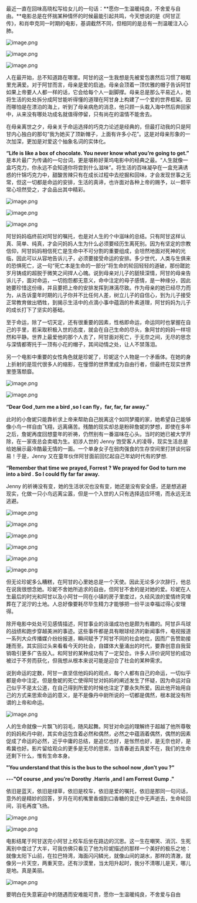 最近一直在回味高晓松写给女儿的一句话：**愿你一生温暖纯良，不舍爱与自由。**电影总是在怀揣某种情怀的时候最能引起共鸣，今天想说的是《阿甘正传》，和肖申克同一时期的电影，基调截然不同，但相同的是总有一剂温暖注入心肺。

![image.png](https://upload-images.jianshu.io/upload_images/6943526-e948802970428cf0.png?imageMogr2/auto-orient/strip%7CimageView2/2/w/1240)

![image.png](https://upload-images.jianshu.io/upload_images/6943526-de339d5f73d69935.png?imageMogr2/auto-orient/strip%7CimageView2/2/w/1240)

![image.png](https://upload-images.jianshu.io/upload_images/6943526-bbf434bc40d95910.png?imageMogr2/auto-orient/strip%7CimageView2/2/w/1240)

人在最开始，总不知道路在哪里。阿甘的这一生我想是先被爱包裹然后习惯了眼眶里充满爱。对于阿甘而言，母亲是爱的启迪。母亲会顶着一顶优雅的帽子告诉阿甘如果上帝要人人都一样的话，它会给每个人一副脚撑。母亲总是那么平易近人，她将生活的处处拆分成阿甘能听得懂的道理在阿甘身上构建了一个爱的世界框架。因而哪怕是在漂泊的海上，听到了母亲病危的消息，他只顾一头栽入海中然后奔回家中，从来没有哪处功成名就值得停留，只有尚在的温情不能舍去。

在母亲离世之夕，母亲关于命运选择的巧克力论述是经典的，但最打动我的只是阿甘内心独白的那句“我为她买了顶新帽子，上面有许多小花”。这是对母亲形象的一次加深，更加是对爱这个抽象名词的实体化。

**“Life is like a box of chocolate. You never know what you’re going to get.”**
是本片最广为传诵的一句台词，更是堪称好莱坞电影中的经典之最。“人生就像一盒巧克力，你永远不会知道你将尝到什么滋味”。将生活的百味凝孕在一盒充满诱惑的什锦巧克力中，甜酸苦辣只有在成长过程中去挖掘和回味，才会发现世事之无常，但这一切都是命运的安排，生活的真谛，也许面对各种上帝的赐予，以一颗平常心坦然受之，才会品出其中精彩。

![image.png](https://upload-images.jianshu.io/upload_images/6943526-b11c5fc3a459c579.png?imageMogr2/auto-orient/strip%7CimageView2/2/w/1240)



![image.png](https://upload-images.jianshu.io/upload_images/6943526-3ee80a4a74adc71b.png?imageMogr2/auto-orient/strip%7CimageView2/2/w/1240)



![image.png](https://upload-images.jianshu.io/upload_images/6943526-ca282056cabc9159.png?imageMogr2/auto-orient/strip%7CimageView2/2/w/1240)

阿甘妈妈临终前对阿甘的嘱托，也是对人生的个中滋味的总结。只有阿甘这样认真、简单、纯真，才会问妈妈人生为什么必须要经历生离死别。因为有坚定的宗教信仰，阿甘妈妈相信死亡是生命中不可分割的重要组成，会坦然地面对死神的光临，因此可以从容地告诉儿子，必须要接受命运的安排。多少世代，人类与生俱来的恐惧死亡，这一句“死亡本是生命的一部分”将生命的轮回轻轻的道破，那份蹉跎岁月铸成的超脱于微笑之间捍人心魄。说到母亲对儿子的舐犊深情，阿甘的母亲告诉儿子，面对命运，一切抱怨都无意义，命中注定的母子感情，是一种缘分，因此她要珍惜这份缘，并且要把上帝的安排发挥到淋漓尽致。作为母亲的她已经尽力而为，从告诉童年时期的儿子你并不比任何人差，树立儿子的自信心，到为儿子接受正常教育做出牺牲，到揭示生活中的点滴小事中蕴涵的朴素道理，阿甘妈妈为儿子的成长打下了坚实的基础。

至于命运，除了一切天定，还有很重要的因素，性格即命运，命运同时也掌握在自己的手里，若采取积极入世的态度，就会在自己生命的尽头，象阿甘的妈妈一样坦然和平静。世界上最爱他的那个人去了，阿甘面对死亡，于无奈之间，无尽的思念与深情都寄托于一顶有小花的帽子，其间动情之处，让人不禁落泪。

 另一个电影中重要的女性角色就是珍妮了，珍妮这个人物是一个矛盾体。在她的身上折射的是现代很多人的缩影，在憧憬的世界里成为自由行者，但最终在现实世界里堕落颓靡。

![image.png](https://upload-images.jianshu.io/upload_images/6943526-4f56f80a712edf6c.png?imageMogr2/auto-orient/strip%7CimageView2/2/w/1240)

![image.png](https://upload-images.jianshu.io/upload_images/6943526-9b1f151e837c0ae1.png?imageMogr2/auto-orient/strip%7CimageView2/2/w/1240)

**“Dear God ,turn me a bird ,so I can fly，far, far, far away.”**

此时的小詹妮只能靠祈求上帝来帮助自己脱离这个如同梦魇的家，她希望自己能够像小鸟一样自由飞翔，远离痛苦。残酷的现实却总是粉碎詹妮的梦想，即使在多年之后，詹妮再度回想童年的祈祷，仍然别有一番滋味在心头。当时的她已被大学开除，在一家夜总会卖唱为生。初涉人世的 Jenny 饱受客人的凌辱，现实生活总是给她展示最冷酷最无情的一面。一个单身女子在弱肉强食的生存空间里打拼谈何容易！于是，Jenny 又在童年伙伴阿甘面前回忆起自己年幼时代有的梦想.

**“Remember that time we prayed, Forrest ? We prayed for God to turn me into a bird . So I could fly far far away.**

 Jenny 的祈祷没有变，她的生活状况也没有变，她还是没有安全感，还是想逃避现实，化做一只小鸟远离尘嚣，但是一个入世的人只有选择适应环境，而永远无法逃避。

![image.png](https://upload-images.jianshu.io/upload_images/6943526-62289a5bf33584ee.png?imageMogr2/auto-orient/strip%7CimageView2/2/w/1240)

![image.png](https://upload-images.jianshu.io/upload_images/6943526-695bb280611a80dc.png?imageMogr2/auto-orient/strip%7CimageView2/2/w/1240)

![image.png](https://upload-images.jianshu.io/upload_images/6943526-f7e9da2c151a0775.png?imageMogr2/auto-orient/strip%7CimageView2/2/w/1240)

![image.png](https://upload-images.jianshu.io/upload_images/6943526-886921d42e30a65e.png?imageMogr2/auto-orient/strip%7CimageView2/2/w/1240)

![image.png](https://upload-images.jianshu.io/upload_images/6943526-027d17fbab68955b.png?imageMogr2/auto-orient/strip%7CimageView2/2/w/1240)


![image.png](https://upload-images.jianshu.io/upload_images/6943526-8aa0c9770a14344a.png?imageMogr2/auto-orient/strip%7CimageView2/2/w/1240)

但无论珍妮多么糟糕，在阿甘的心里她总是一个天使。因此无论多少次辞行，他总在说我很想念她。珍妮不舍她所追求的自由，但阿甘不舍的是对她的爱。珍妮在人生最后的时光和阿甘以及小阿甘一同在小镇的房子里度过，久经风浪的爱情终究埋葬在了泥泞的土地。人总好像要耗尽毕生精力才能够把一份平淡幸福过得心安理得。



  除开电影中处处可见感情描述，阿甘事业的诙谐成功也是颇为有趣的。阿甘乒乓球的战绩和跑步穿越美洲的事迹。这些事件都是具有眼球经济的新闻事件，电视报道一系列大众传播媒介纷纷报道，瞬间赋予了阿甘不同的社会地位，因而广告赞助接踵而至。其实回过头来看看今天的社会，自媒体大量涌出的时代，要靠创意自我营销吸引更多广告投入。和阿甘的某种成功有了一定契合。许多人评价说阿甘的成功被过于不劳而获化，但我想从根本来说可能是迎合了社会的某种需求。



说到命运的定数，阿甘一直坚信他妈妈的观点，每个人都有自己的命运，一切似乎都是命中注定。但是詹妮的死亡使得阿甘对妈妈的阐述发生了怀疑，因为命运对自己似乎不是太公道，在自己得到所爱的时候也注定了要永失所爱。因此他开始用自己的方式来思索命运的意义，是不是像丹中尉所说的一切都是偶然，根本就没有所谓的上帝和命运。

![image.png](https://upload-images.jianshu.io/upload_images/6943526-159522e4cca6c934.png?imageMogr2/auto-orient/strip%7CimageView2/2/w/1240)

人的生命就像一片飘飞的羽毛，随风起舞。阿甘对命运的理解终于超越了他所尊敬的妈妈和丹中尉，其实命运包含着必然和偶然，必然之中蕴涵着偶然，偶然的因素促成了命运的必然，近乎中庸的总结，是追忆也好，是怅然也好，是无奈也好，是希冀也好。影片留给观众的更多是无尽的思索，当青春逝去真爱不在，我们的生命还剩下什么，惟有生命本身。

**"You understand that this is the bus to the school now ,don’t you ?"**

 **---"Of course ,and you’re Dorothy .Harris ,and I am Forrest Gump ."**

依旧是蓝天，依旧是绿草，依旧是校车，依旧是爱的嘱托，依旧是那同一句问话，意外的是精妙的回答，岁月在司机嘴里香烟到口香糖的变迁中无声逝去，生命轮回间，羽毛再度飞扬。

![image.png](https://upload-images.jianshu.io/upload_images/6943526-1a9ea3f32aa50007.png?imageMogr2/auto-orient/strip%7CimageView2/2/w/1240)

![image.png](https://upload-images.jianshu.io/upload_images/6943526-fdf3363082984ed7.png?imageMogr2/auto-orient/strip%7CimageView2/2/w/1240)

电影结尾于阿甘送完小阿甘上校车后坐在路边的沉思。这一生在嘲笑、消沉、生死离别中度过了大半，可我仿佛只看见了他为珍妮描述的那样一个美好的极乐之地：就像太阳下山前，在拉巴特湾，海面闪闪鳞光，就像山间的湖水，那样的清澈，就像另一片天空，两重天空。还有沙漠里，当太阳升起时，我分不清哪儿是天，哪儿是地。真是美丽。

![image.png](https://upload-images.jianshu.io/upload_images/6943526-bc260ecdab212815.png?imageMogr2/auto-orient/strip%7CimageView2/2/w/1240)

要明白在失意窘迫中的随遇而安难能可贵，愿你一生温暖纯良，不舍爱与自由







